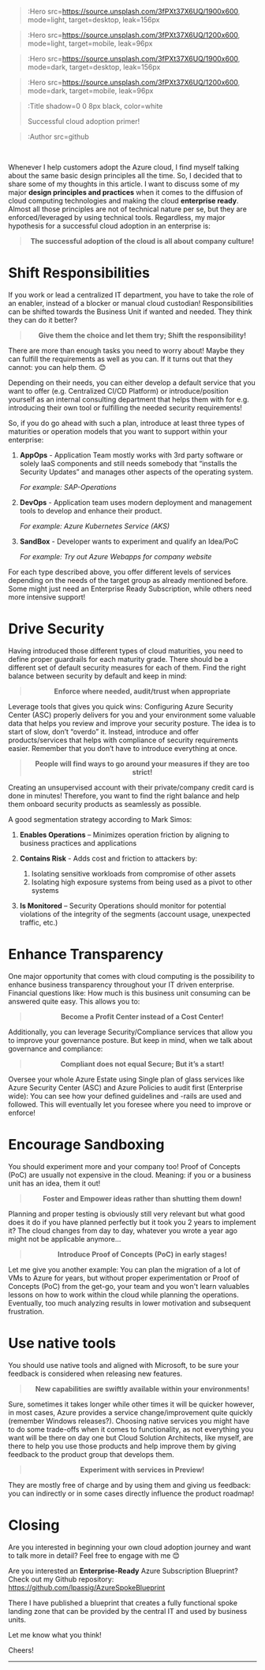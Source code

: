> :Hero src=https://source.unsplash.com/3fPXt37X6UQ/1900x600,
>       mode=light,
>       target=desktop,
>       leak=156px

> :Hero src=https://source.unsplash.com/3fPXt37X6UQ/1200x600,
>       mode=light,
>       target=mobile,
>       leak=96px

> :Hero src=https://source.unsplash.com/3fPXt37X6UQ/1900x600,
>       mode=dark,
>       target=desktop,
>       leak=156px

> :Hero src=https://source.unsplash.com/3fPXt37X6UQ/1200x600,
>       mode=dark,
>       target=mobile,
>       leak=96px

> :Title shadow=0 0 8px black, color=white
>
> Successful cloud adoption primer!

> :Author src=github

<br>

Whenever I help customers adopt the Azure cloud, I find myself talking about the same basic design principles all the time. So, I decided that to share some of my thoughts in this article. I want to discuss some of my major **design principles and practices** when it comes to the diffusion of cloud computing technologies and making the cloud **enterprise ready**. Almost all those principles are not of technical nature per se, but they are enforced/leveraged by using technical tools. Regardless, my major hypothesis for a successful cloud adoption in an enterprise is:

**<center><blockquote>The successful adoption of the cloud is all about company culture!</center></blockquote>**

# Shift Responsibilities
If you work or lead a centralized IT department, you have to take the role of an enabler, instead of a blocker or manual cloud custodian! Responsibilities can be shifted towards the Business Unit if wanted and needed. They think they can do it better?

**<center><blockquote>Give them the choice and let them try; Shift the responsibility!</center></blockquote>**

There are more than enough tasks you need to worry about! Maybe they can fulfill the requirements as well as you can. If it turns out that they cannot: you can help them. 😊

Depending on their needs, you can either develop a default service that you want to offer (e.g. Centralized CI/CD Platform) or introduce/position yourself as an internal consulting department that helps them with for e.g. introducing their own tool or fulfilling the needed security requirements!

So, if you do go ahead with such a plan, introduce at least three types of maturities or operation models that you want to support within your enterprise:

1. **AppOps** - Application Team mostly works with 3rd party software or solely IaaS components and still needs somebody that “installs the Security Updates” and manages other aspects of the operating system.

    *For example: SAP-Operations*

2. **DevOps** - Application team uses modern deployment and management tools to develop and enhance their product. 

    *For example: Azure Kubernetes Service (AKS)*

3. **SandBox** - Developer wants to experiment and qualify an Idea/PoC     
    
    *For example: Try out Azure Webapps for company website*

For each type described above, you offer different levels of services depending on the needs of the target group as already mentioned before. Some might just need an Enterprise Ready Subscription, while others need more intensive support!  

# Drive Security
Having introduced those different types of cloud maturities, you need to define proper guardrails for each maturity grade. There should be a different set of default security measures for each of them. Find the right balance between security by default and keep in mind:

**<center><blockquote>Enforce where needed, audit/trust when appropriate</center></blockquote>**

Leverage tools that gives you quick wins: Configuring Azure Security Center (ASC) properly delivers for you and your environment some valuable data that helps you review and improve your security posture. The idea is to start of slow, don’t “overdo” it. Instead, introduce and offer products/services that helps with compliance of security requirements easier. Remember that you don’t have to introduce everything at once.

**<center><blockquote>People will find ways to go around your measures if they are too strict!</center></blockquote>**

Creating an unsupervised account with their private/company credit card is done in minutes! Therefore, you want to find the right balance and help them onboard security products as seamlessly as possible.

A good segmentation strategy according to Mark Simos:  

1. **Enables Operations** – Minimizes operation friction by aligning to business practices and applications

2. **Contains Risk** - Adds cost and friction to attackers by:
   1. Isolating sensitive workloads from compromise of other assets
   2. Isolating high exposure systems from being used as a pivot to other systems

3. **Is Monitored** – Security Operations should monitor for potential violations of the integrity of the segments (account usage, unexpected traffic, etc.)

# Enhance Transparency

One major opportunity that comes with cloud computing is the possibility to enhance business transparency throughout your IT driven enterprise. Financial questions like: How much is this business unit consuming can be answered quite easy. This allows you to: 

**<center><blockquote>Become a Profit Center instead of a Cost Center!**</center></blockquote>

Additionally, you can leverage Security/Compliance services that allow you to improve your governance posture. But keep in mind, when we talk about governance and compliance: 

**<center><blockquote>Compliant does not equal Secure; But it’s a start!</center></blockquote>**

Oversee your whole Azure Estate using Single plan of glass services like Azure Security Center (ASC) and Azure Policies to audit first (Enterprise wide): You can see how your defined guidelines and -rails are used and followed. This will eventually let you foresee where you need to improve or enforce!

# Encourage Sandboxing
You should experiment more and your company too! Proof of Concepts (PoC) are usually not expensive in the cloud. Meaning: if you or a business unit has an idea, them it out!

**<center><blockquote>Foster and Empower ideas rather than shutting them down!</center></blockquote>**

Planning and proper testing is obviously still very relevant but what good does it do if you have planned perfectly but it took you 2 years to implement it? The cloud changes from day to day, whatever you wrote a year ago might not be applicable anymore…

**<center><blockquote>Introduce Proof of Concepts (PoC) in early stages!</center></blockquote>**

Let me give you another example: You can plan the migration of a lot of VMs to Azure for years, but without proper experimentation or Proof of Concepts (PoC) from the get-go, your team and you won't learn valuables lessons on how to work within the cloud while planning the operations. Eventually, too much analyzing results in lower motivation and subsequent frustration.

# Use native tools
You should use native tools and aligned with Microsoft, to be sure your feedback is considered when releasing new features.

**<center><blockquote>New capabilities are swiftly available within your environments!</center></blockquote>**

Sure, sometimes it takes longer while other times it will be quicker however, in most cases, Azure provides a service change/improvement quite quickly (remember Windows releases?). Choosing native services you might have to do some trade-offs when it comes to functionality, as not everything you want will be there on day one but Cloud Solution Architects, like myself, are there to help you use those products and help improve them by giving feedback to the product group that develops them.

**<center><blockquote>Experiment with services in Preview!</center></blockquote>**

They are mostly free of charge and by using them and giving us feedback: you can indirectly or in some cases directly influence the product roadmap!

# Closing
Are you interested in beginning your own cloud adoption journey and want to talk more in detail? Feel free to engage with me 😊 

Are you interested an **Enterprise-Ready** Azure Subscription Blueprint? Check out my Github repository: https://github.com/lpassig/AzureSpokeBlueprint 

There I have published a blueprint that creates a fully functional spoke landing zone that can be provided by the central IT and used by business units.

Let me know what you think!

Cheers!

---


